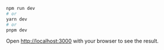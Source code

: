 ```bash
npm run dev
# or
yarn dev
# or
pnpm dev
```

Open [http://localhost:3000](http://localhost:3000) with your browser to see the result.
